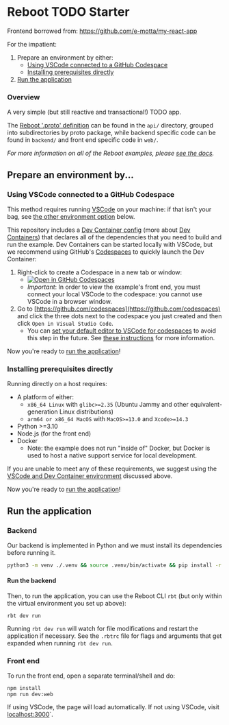 # Reboot TODO Starter

Frontend borrowed from: https://github.com/e-motta/my-react-app

For the impatient:
1. Prepare an environment by either:
    * [Using VSCode connected to a GitHub Codespace](#using-vscode-connected-to-a-github-codespace)
    * [Installing prerequisites directly](#installing-prerequisites-directly)
2. [Run the application](#run-the-application)

### Overview

A very simple (but still reactive and transactional!) TODO app.

The [Reboot '.proto' definition](https://docs.reboot.dev/develop/schema#code-generation)
can be found in the `api/` directory, grouped into
subdirectories by proto package, while backend specific code can be
found in `backend/` and front end specific code in `web/`.

_For more information on all of the Reboot examples, please [see the docs](https://docs.reboot.dev/get_started/examples)._

## Prepare an environment by...

<a id="using-vscode-connected-to-a-github-codespace"></a>
### Using VSCode connected to a GitHub Codespace

This method requires running [VSCode](https://code.visualstudio.com/) on your machine: if that isn't your bag, see [the other environment option](#install-prerequisites-directly) below.

This repository includes a [Dev Container config](./.devcontainer/devcontainer.json) (more about [Dev Containers](https://containers.dev/)) that declares all of the dependencies that you need to build and run the example. Dev Containers can be started locally with VSCode, but we recommend using GitHub's [Codespaces](https://github.com/features/codespaces) to quickly launch the Dev Container:

1. Right-click to create a Codespace in a new tab or window:
    * [![Open in GitHub Codespaces](https://github.com/codespaces/badge.svg)](https://codespaces.new/reboot-dev/reboot-todo-python)
    * *Important*: In order to view the example's front end, you must connect your local VSCode to the codespace: you cannot use VSCode in a browser window.
2. Go to [https://github.com/codespaces](https://github.com/codespaces) and click the three dots next to the codespace you just created and then click `Open in Visual Studio Code`.
    * You can [set your default editor to VSCode for codespaces](https://docs.github.com/en/codespaces/customizing-your-codespace/setting-your-default-editor-for-github-codespaces) to avoid this step in the future. See [these instructions](https://docs.github.com/en/codespaces/developing-in-codespaces/opening-an-existing-codespace?tool=vscode) for more information.

Now you're ready to [run the application](#run-the-application)!

<a id="installing-prerequisites-directly"></a>
### Installing prerequisites directly

Running directly on a host requires:

- A platform of either:
   - `x86_64 Linux` with `glibc>=2.35` (Ubuntu Jammy and other equivalent-generation Linux distributions)
   - `arm64 or x86_64 MacOS` with `MacOS>=13.0` and `Xcode>=14.3`
- Python >=3.10
- Node.js (for the front end)
- Docker
    - Note: the example does not run "inside of" Docker, but Docker is used to host a native support service for local development.

If you are unable to meet any of these requirements, we suggest using the [VSCode and Dev Container environment](#using-vscode-connected-to-a-github-codespace) discussed above.

Now you're ready to [run the application](#run-the-application)!

<a id="run-the-application"></a>
## Run the application

### Backend

Our backend is implemented in Python and we must install its dependencies before
running it.

```sh
python3 -m venv ./.venv && source .venv/bin/activate && pip install -r requirements.txt
```

#### Run the backend

Then, to run the application, you can use the Reboot CLI `rbt` (but only within the virtual environment you set up above):

```shell
rbt dev run
```

Running `rbt dev run` will watch for file modifications and restart the
application if necessary. See the `.rbtrc` file for flags and
arguments that get expanded when running `rbt dev run`.

### Front end

To run the front end, open a separate terminal/shell and do:
```shell
npm install
npm run dev:web
```

If using VSCode, the page will load automatically.
If not using VSCode, visit [localhost:3000](http://localhost:3000)`.